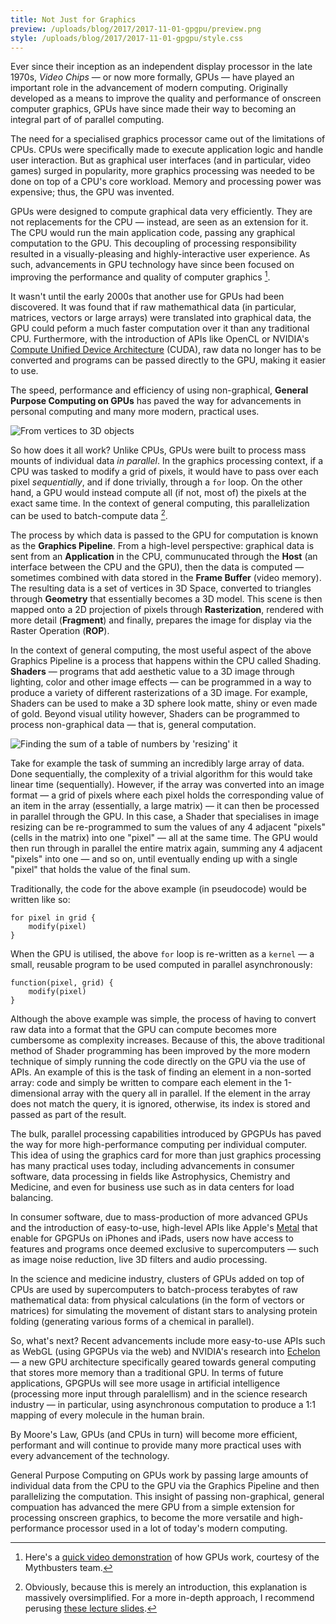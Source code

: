```yaml
---
title: Not Just for Graphics
preview: /uploads/blog/2017/2017-11-01-gpgpu/preview.png
style: /uploads/blog/2017/2017-11-01-gpgpu/style.css
---
```


Ever since their inception as an independent display processor in the late 1970s, _Video Chips_ — or now more formally, GPUs — have played an important role in the advancement of modern computing. Originally developed as a means to improve the quality and performance of onscreen computer graphics, GPUs have since made their way to becoming an integral part of of parallel computing.

The need for a specialised graphics processor came out of the limitations of CPUs. CPUs were specifically made to execute application logic and handle user interaction. But as graphical user interfaces (and in particular, video games) surged in popularity, more graphics processing was needed to be done on top of a CPU's core workload. Memory and processing power was expensive; thus, the GPU was invented.

GPUs were designed to compute graphical data very efficiently. They are not replacements for the CPU — instead, are seen as an extension for it. The CPU would run the main application code, passing any graphical computation to the GPU. This decoupling of processing responsibility resulted in a visually-pleasing and highly-interactive user experience. As such, advancements in GPU technology have since been focused on improving the performance and quality of computer graphics [^1].

It wasn't until the early 2000s that another use for GPUs had been discovered. It was found that if raw mathemathical data (in particular, matrices, vectors or large arrays) were translated into graphical data, the GPU could peform a much faster computation over it than any traditional CPU. Furthermore, with the introduction of APIs like OpenCL or NVIDIA's [Compute Unified Device Architecture][cuda] (CUDA), raw data no longer has to be converted and programs can be passed directly to the GPU, making it easier to use.

The speed, performance and efficiency of using non-graphical, **General Purpose Computing on GPUs** has paved the way for advancements in personal computing and many more modern, practical uses.

![From vertices to 3D objects](/uploads/blog/2017/2017-11-01-gpgpu/pipes.png)

So how does it all work? Unlike CPUs, GPUs were built to process mass mounts of individual data _in parallel_. In the graphics processing context, if a CPU was tasked to modify a grid of pixels, it would have to pass over each pixel _sequentially_, and if done trivially, through a `for` loop. On the other hand, a GPU would instead compute all (if not, most of) the pixels at the exact same time. In the context of general computing, this parallelization can be used to batch-compute data [^2].

The process by which data is passed to the GPU for computation is known as the **Graphics Pipeline**. From a high-level perspective: graphical data is sent from an **Application** in the CPU, communucated through the **Host** (an interface between the CPU and the GPU), then the data is computed — sometimes combined with data stored in the **Frame Buffer** (video memory). The resulting data is a set of vertices in 3D Space, converted to triangles through **Geometry** that essentially becomes a 3D model. This scene is then mapped onto a 2D projection of pixels through **Rasterization**, rendered with more detail (**Fragment**) and finally, prepares the image for display via the Raster Operation (**ROP**).

In the context of general computing, the most useful aspect of the above Graphics Pipeline is a process that happens within the CPU called Shading. **Shaders** — programs that add aesthetic value to a 3D image through lighting, color and other image effects — can be programmed in a way to produce a variety of different rasterizations of a 3D image. For example, Shaders can be used to make a 3D sphere look matte, shiny or even made of gold. Beyond visual utility however, Shaders can be programmed to process non-graphical data — that is, general computation.

![Finding the sum of a table of numbers by 'resizing' it](/uploads/blog/2017/2017-11-01-gpgpu/resizing.png)

Take for example the task of summing an incredibly large array of data. Done sequentially, the complexity of a trivial algorithm for this would take linear time (sequentially). However, if the array was converted into an image format — a grid of pixels where each pixel holds the corresponding value of an item in the array (essentially, a large matrix) — it can then be processed in parallel through the GPU. In this case, a Shader that specialises in image resizing can be re-programmed to sum the values of any 4 adjacent "pixels" (cells in the matrix) into one "pixel" — all at the same time. The GPU would then run through in parallel the entire matrix again, summing any 4 adjacent "pixels" into one — and so on, until eventually ending up with a single "pixel" that holds the value of the final sum.

Traditionally, the code for the above example (in pseudocode) would be written like so:

```
for pixel in grid {
	modify(pixel)
}
```

When the GPU is utilised, the above `for` loop is re-written as a `kernel` — a small, reusable program to be used computed in parallel asynchronously:

```
function(pixel, grid) {
	modify(pixel)
}
```

Although the above example was simple, the process of having to convert raw data into a format that the GPU can compute becomes more cumbersome as complexity increases. Because of this, the above traditional method of Shader programming has been improved by the more modern technique of simply running the code directly on the GPU via the use of APIs. An example of this is the task of finding an element in a non-sorted array: code and simply be written to compare each element in the 1-dimensional array with the query all in parallel. If the element in the array does not match the query, it is ignored, otherwise, its index is stored and passed as part of the result.

The bulk, parallel processing capabilities introduced by GPGPUs has paved the way for more high-performance computing per individual computer. This idea of using the graphics card for more than just graphics processing has many practical uses today, including advancements in consumer software, data processing in fields like Astrophysics, Chemistry and Medicine, and even for business use such as in data centers for load balancing.

In consumer software, due to mass-production of more advanced GPUs and the introduction of easy-to-use, high-level APIs like Apple's [Metal][metal] that enable for GPGPUs on iPhones and iPads, users now have access to features and programs once deemed exclusive to supercomputers — such as image noise reduction, live 3D filters and audio processing.

In the science and medicine industry, clusters of GPUs added on top of CPUs are used by supercomputers to batch-process terabytes of raw mathematical data: from physical calculations (in the form of vectors or matrices) for simulating the movement of distant stars to analysing protein folding (generating various forms of a chemical in parallel).

So, what's next? Recent advancements include more easy-to-use APIs such as WebGL (using GPGPUs via the web) and NVIDIA's research into [Echelon][echelon] — a new GPU architecture specifically geared towards general computing that stores more memory than a traditional GPU. In terms of future applications, GPGPUs will see more usage in artificial intelligence (processing more input through paralellism) and in the science research industry — in particular, using asynchronous computation to produce a 1:1 mapping of every molecule in the human brain.

By Moore's Law, GPUs (and CPUs in turn) will become more efficient, performant and will continue to provide many more practical uses with every advancement of the technology.

General Purpose Computing on GPUs work by passing large amounts of individual data from the CPU to the GPU via the Graphics Pipeline and then parallelizing the computation. This insight of passing non-graphical, general compuation has advanced the mere GPU from a simple extension for processing onscreen graphics, to become the more versatile and high-performance processor used in a lot of today's modern computing.

[cuda]: https://www.nvidia.com/cuda
[metal]: https://developer.apple.com/metal/
[echelon]: https://www.nextbigfuture.com/2010/11/nvidia-describes-echelon-10-teraflops.html

[^1]: Here's a [quick video demonstration](https://www.youtube.com/watch?v=-P28LKWTzrI) of how GPUs work, courtesy of the Mythbusters team.
[^2]: Obviously, because this is merely an introduction, this explanation is massively oversimplified. For a more in-depth approach, I recommend perusing [these lecture slides](http://www.math-cs.gordon.edu/courses/cps343/presentations/Intro_to_GPGPU.pdf). 